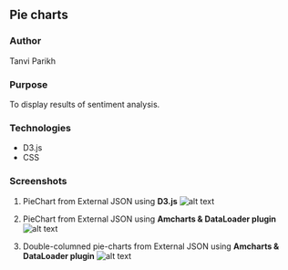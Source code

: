 ## Pie charts 

### Author
Tanvi Parikh

### Purpose
To display results of sentiment analysis.

### Technologies 
 - D3.js
 - CSS

### Screenshots
1. PieChart from External JSON using **D3.js**
![alt text](https://github.com/CUBigDataClass/Big-Neuron/blob/Tanvi-branch/Visualizations/Interactive-PieChart/pie-chart2.png "Logo Title Text 1")

2. PieChart from External JSON using **Amcharts & DataLoader plugin**
![alt text](https://github.com/CUBigDataClass/Big-Neuron/blob/Tanvi-branch/Visualizations/Interactive-PieChart/final_emotiontone.png "Logo Title Text 2")

3. Double-columned pie-charts from External JSON using **Amcharts & DataLoader plugin**
![alt text](https://github.com/CUBigDataClass/Big-Neuron/blob/Tanvi-branch/Visualizations/Interactive-PieChart/final_colors.png "Logo Title Text 2")
